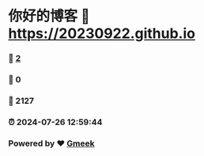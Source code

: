 # 你好的博客 :link: https://20230922.github.io 
### :page_facing_up: [2](https://20230922.github.io/tag.html) 
### :speech_balloon: 0 
### :hibiscus: 2127 
### :alarm_clock: 2024-07-26 12:59:44 
### Powered by :heart: [Gmeek](https://github.com/Meekdai/Gmeek)
